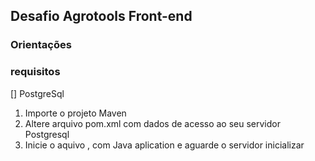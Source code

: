 ## Desafio Agrotools Front-end

### Orientações

### requisitos

[] PostgreSql

1. Importe o projeto Maven
2. Altere arquivo pom.xml com dados de acesso ao seu servidor Postgresql
3. Inicie o aquivo , com Java aplication e aguarde o servidor inicializar 
